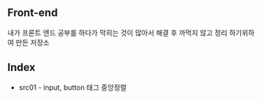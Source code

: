 ## Front-end ##
내가 프론트 엔드 공부를 하다가 막히는 것이 많아서 해결 후 까먹지 않고 정리 하기위하여 만든 저장소

## Index
- src01 - input, button 태그 중앙정렬
